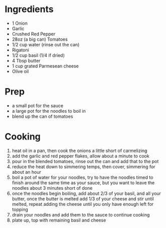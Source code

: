 # Ingredients
- 1 Onion
- Garlic
- Crushed Red Pepper
- 28oz (a big can) Tomatoes
- 1/2 cup water (rinse out the can)
- Rigatoni
- 1/2 cup basil (1/4 if dried)
- 4 Tbsp butter
- 1 cup grated Parmesean cheese
- Olive oil

# Prep
- a small pot for the sauce
- a large pot for the noodles to boil in
- blend up the can of tomatoes

# Cooking
1. heat oil in a pan, then cook the onions a little short of carmelizing
2. add the garlic and red pepper flakes, allow about a minute to cook
3. pour in the blended tomatoes, rinse out the can and add that to the pot
4. reduce the heat down to simmering temps, then cover, simmering for about an hour
5. boil a pot of water for your noodles, try to have the noodles timed to finish around the same time as your sauce, but you want to leave the noodles about 3 minutes short of done
6. once the noodles begin boiling, add about 2/3 of your basil, and all your butter, once the butter is melted add 1/3 of your cheese and stir until melted, repeat adding the cheese until you only have enough left for topping
7. drain your noodles and add them to the sauce to continue cooking
8. plate up, top with remaining basil and cheese